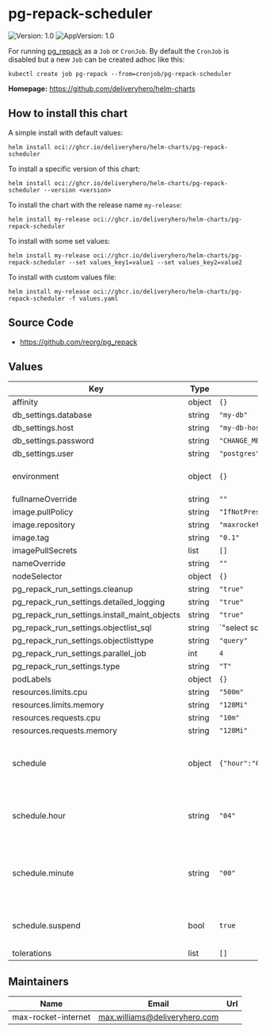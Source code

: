 # pg-repack-scheduler

![Version: 1.0](https://img.shields.io/badge/Version-1.0-informational?style=flat-square) ![AppVersion: 1.0](https://img.shields.io/badge/AppVersion-1.0-informational?style=flat-square)

For running [pg_repack](https://github.com/reorg/pg_repack) as a `Job` or `CronJob`. By default the `CronJob` is disabled but a new `Job` can be created adhoc like this:

```console
kubectl create job pg-repack --from=cronjob/pg-repack-scheduler
```

**Homepage:** <https://github.com/deliveryhero/helm-charts>

## How to install this chart

A simple install with default values:

```console
helm install oci://ghcr.io/deliveryhero/helm-charts/pg-repack-scheduler
```

To install a specific version of this chart:

```console
helm install oci://ghcr.io/deliveryhero/helm-charts/pg-repack-scheduler --version <version>
```

To install the chart with the release name `my-release`:

```console
helm install my-release oci://ghcr.io/deliveryhero/helm-charts/pg-repack-scheduler
```

To install with some set values:

```console
helm install my-release oci://ghcr.io/deliveryhero/helm-charts/pg-repack-scheduler --set values_key1=value1 --set values_key2=value2
```

To install with custom values file:

```console
helm install my-release oci://ghcr.io/deliveryhero/helm-charts/pg-repack-scheduler -f values.yaml
```

## Source Code

* <https://github.com/reorg/pg_repack>

## Values

| Key | Type | Default | Description |
|-----|------|---------|-------------|
| affinity | object | `{}` |  |
| db_settings.database | string | `"my-db"` |  |
| db_settings.host | string | `"my-db-host.domain.com"` |  |
| db_settings.password | string | `"CHANGE_ME"` |  |
| db_settings.user | string | `"postgres"` |  |
| environment | object | `{}` | Any environment variables |
| fullnameOverride | string | `""` |  |
| image.pullPolicy | string | `"IfNotPresent"` |  |
| image.repository | string | `"maxrocketinternet/pg-repack-scheduler"` |  |
| image.tag | string | `"0.1"` |  |
| imagePullSecrets | list | `[]` |  |
| nameOverride | string | `""` |  |
| nodeSelector | object | `{}` |  |
| pg_repack_run_settings.cleanup | string | `"true"` |  |
| pg_repack_run_settings.detailed_logging | string | `"true"` |  |
| pg_repack_run_settings.install_maint_objects | string | `"true"` |  |
| pg_repack_run_settings.objectlist_sql | string | `"select schemaname||'.'||tablename from pg_catalog.pg_tables where schemaname = 'public'"` |  |
| pg_repack_run_settings.objectlisttype | string | `"query"` |  |
| pg_repack_run_settings.parallel_job | int | `4` |  |
| pg_repack_run_settings.type | string | `"T"` |  |
| podLabels | object | `{}` |  |
| resources.limits.cpu | string | `"500m"` |  |
| resources.limits.memory | string | `"128Mi"` |  |
| resources.requests.cpu | string | `"10m"` |  |
| resources.requests.memory | string | `"128Mi"` |  |
| schedule | object | `{"hour":"04","minute":"00","suspend":true}` | Cron schedule of the downscale job |
| schedule.hour | string | `"04"` | Cron schedule hour of the downscale job |
| schedule.minute | string | `"00"` | Cron schedule minute of the downscale job |
| schedule.suspend | bool | `true` | Whether to suspend (disable) the cronjob |
| tolerations | list | `[]` |  |

## Maintainers

| Name | Email | Url |
| ---- | ------ | --- |
| max-rocket-internet | <max.williams@deliveryhero.com> |  |
